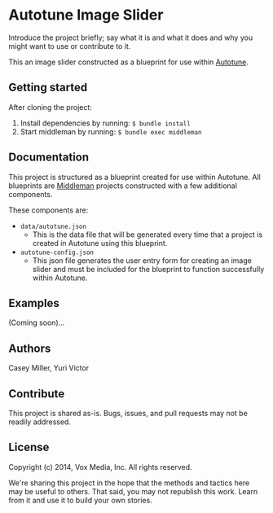 # Autotune Image Slider

Introduce the project briefly; say what it is and what it does and why you might want to use or contribute to it.

This an image slider constructed as a blueprint for use within [Autotune](https://github.com/voxmedia/autotune).

## Getting started

After cloning the project:

1. Install dependencies by running: `$ bundle install`
2. Start middleman by running: `$ bundle exec middleman`

## Documentation

This project is structured as a blueprint created for use within Autotune. All blueprints are [Middleman](https://middlemanapp.com/) projects constructed with a few additional components.

These components are:
- `data/autotune.json`
    - This is the data file that will be generated every time that a project is created in Autotune using this blueprint.
- `autotune-config.json`
    - This json file generates the user entry form for creating an image slider and must be included for the blueprint to function successfully within Autotune. 

## Examples

(Coming soon)...

## Authors

Casey Miller, Yuri Victor

## Contribute

This project is shared as-is. Bugs, issues, and pull requests may not be readily addressed.

## License

Copyright (c) 2014, Vox Media, Inc.
All rights reserved.

We're sharing this project in the hope that the methods and tactics here may be useful to others. That said, you may not republish this work. Learn from it and use it to build your own stories.
